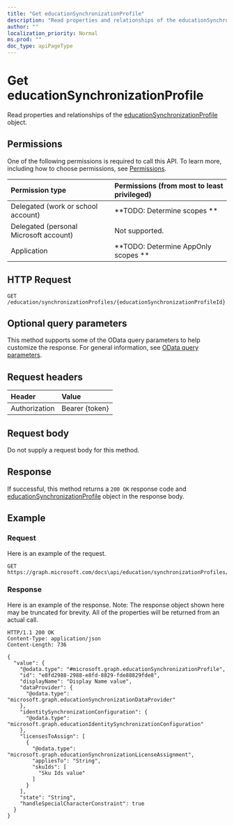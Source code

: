 ```yaml
---
title: "Get educationSynchronizationProfile"
description: "Read properties and relationships of the educationSynchronizationProfile object."
author: ""
localization_priority: Normal
ms.prod: ""
doc_type: apiPageType
---
```


# Get educationSynchronizationProfile

Read properties and relationships of the [educationSynchronizationProfile](../resources/educationsynchronizationprofile.md) object.

## Permissions
One of the following permissions is required to call this API. To learn more, including how to choose permissions, see [Permissions](/concepts/permissions-reference.md).

|Permission type|Permissions (from most to least privileged)|
|:---|:---|
|Delegated (work or school account)|**TODO: Determine scopes **|
|Delegated (personal Microsoft account)|Not supported.|
|Application|**TODO: Determine AppOnly scopes **|

## HTTP Request
<!-- {
  "blockType": "ignored"
}
-->
``` http
GET /education/synchronizationProfiles/{educationSynchronizationProfileId}
```

## Optional query parameters
This method supports some of the OData query parameters to help customize the response. For general information, see [OData query parameters](/graph/query-parameters).

## Request headers
|Header|Value|
|:---|:---|
|Authorization|Bearer {token}|

## Request body
Do not supply a request body for this method.

## Response
If successful, this method returns a `200 OK` response code and [educationSynchronizationProfile](../resources/educationsynchronizationprofile.md) object in the response body.

## Example

### Request
Here is an example of the request.
<!-- {
  "blockType": "request",
  "name": "get_educationsynchronizationprofile"
}
-->
``` http
GET https://graph.microsoft.com/docs\api/education/synchronizationProfiles/{educationSynchronizationProfileId}
```

### Response
Here is an example of the response. Note: The response object shown here may be truncated for brevity. All of the properties will be returned from an actual call.
<!-- {
  "blockType": "response",
  "truncated": true,
  "@odata.type": "microsoft.graph.educationSynchronizationProfile"
}
-->
``` http
HTTP/1.1 200 OK
Content-Type: application/json
Content-Length: 736

{
  "value": {
    "@odata.type": "#microsoft.graph.educationSynchronizationProfile",
    "id": "e8fd2988-2988-e8fd-8829-fde88829fde8",
    "displayName": "Display Name value",
    "dataProvider": {
      "@odata.type": "microsoft.graph.educationSynchronizationDataProvider"
    },
    "identitySynchronizationConfiguration": {
      "@odata.type": "microsoft.graph.educationIdentitySynchronizationConfiguration"
    },
    "licensesToAssign": [
      {
        "@odata.type": "microsoft.graph.educationSynchronizationLicenseAssignment",
        "appliesTo": "String",
        "skuIds": [
          "Sku Ids value"
        ]
      }
    ],
    "state": "String",
    "handleSpecialCharacterConstraint": true
  }
}
```

